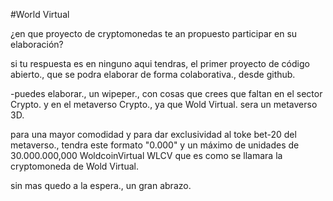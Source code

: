 #World Virtual

¿en que proyecto de cryptomonedas te an propuesto participar en su elaboración?

si tu respuesta es en ninguno aqui tendras, el primer proyecto de código abierto., que se podra elaborar de forma colaborativa., desde github.

-puedes elaborar., un wipeper., con cosas que crees que faltan en el sector Crypto. y en el metaverso Crypto., ya que Wold Virtual. sera un metaverso 3D.

para una mayor comodidad y para dar exclusividad al toke bet-20 del metaverso., tendra este formato "0.000" y un máximo de unidades de 30.000.000,000 WoldcoinVirtual WLCV que es como se llamara la cryptomoneda de Wold Virtual.

sin mas quedo a la espera., un gran abrazo.





